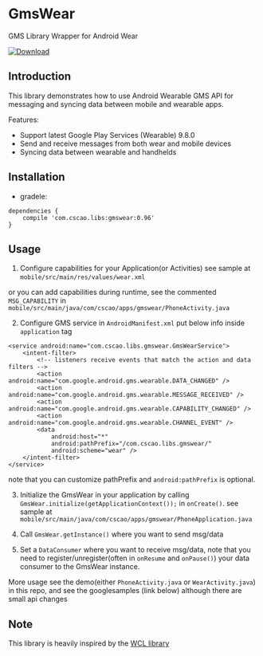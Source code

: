 # GmsWear

GMS Library Wrapper for Android Wear

[ ![Download](https://api.bintray.com/packages/csarron/libs/gmswear/images/download.svg) ](https://bintray.com/csarron/libs/gmswear/_latestVersion)

## Introduction

This library  demonstrates how to use Android Wearable GMS API for messaging and syncing data between mobile and wearable apps.

Features:

- Support latest Google Play Services (Wearable) 9.8.0
- Send and receive messages from both wear and mobile devices
- Syncing data between wearable and handhelds

## Installation

- gradele:

````
dependencies {
    compile 'com.cscao.libs:gmswear:0.96'
}
````

## Usage

1. Configure capabilities for your Application(or Activities)
  see sample at `mobile/src/main/res/values/wear.xml`

  or you can add capabilities during runtime, see the commented `MSG_CAPABILITY` in `mobile/src/main/java/com/cscao/apps/gmswear/PhoneActivity.java`

2. Configure GMS service in `AndroidManifest.xml`
  put below info inside `application` tag
  ```
  <service android:name="com.cscao.libs.gmswear.GmsWearService">
      <intent-filter>
          <!-- listeners receive events that match the action and data filters -->
          <action android:name="com.google.android.gms.wearable.DATA_CHANGED" />
          <action android:name="com.google.android.gms.wearable.MESSAGE_RECEIVED" />
          <action android:name="com.google.android.gms.wearable.CAPABILITY_CHANGED" />
          <action android:name="com.google.android.gms.wearable.CHANNEL_EVENT" />
          <data
              android:host="*"
              android:pathPrefix="/com.cscao.libs.gmswear/"
              android:scheme="wear" />
      </intent-filter>
  </service>
  ```
  note that you can customize pathPrefix and `android:pathPrefix` is optional.

3. Initialize the GmsWear in your application by calling `GmsWear.initialize(getApplicationContext());` in `onCreate()`.
  see sample at `mobile/src/main/java/com/cscao/apps/gmswear/PhoneApplication.java`

4. Call `GmsWear.getInstance()` where you want to send msg/data

5. Set a `DataConsumer` where you want to receive msg/data, note that you need to register/unregister(often in `onResume` and `onPause()`) your data consumer to the GmsWear instance.

More usage see the demo(either `PhoneActivity.java` or `WearActivity.java`) in this repo, and see the googlesamples (link below) although there are small api changes

## Note

This library is heavily inspired by the [WCL library](https://github.com/googlesamples/android-WclDemoSample)
